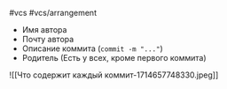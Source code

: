 #vcs #vcs/arrangement 

- Имя автора
- Почту автора
- Описание коммита (`commit -m "..."`)
- Родитель (Есть у всех, кроме первого коммита)

![[Что содержит каждый коммит-1714657748330.jpeg]]